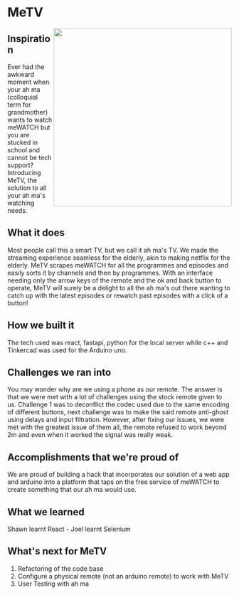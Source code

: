 # MeTV
<img align="right" width="400" src="https://66.media.tumblr.com/debbab62c677fb25c174230b78556afa/tumblr_mjaufwsS5T1rfjowdo1_500.gif">

## Inspiration
Ever had the awkward moment when your ah ma (colloquial term for grandmother) wants to watch meWATCH but you are stucked in school and cannot be tech support? Introducing MeTV, the solution to all your ah ma's watching needs.

## What it does
Most people call this a smart TV, but we call it ah ma's TV. We made the streaming experience seamless for the elderly, akin to making netflix for the elderly. MeTV scrapes meWATCH for all the programmes and episodes and easily sorts it by channels and then by programmes. With an interface needing only the arrow keys of the remote and the ok and back button to operate, MeTV will surely be a delight to all the ah ma's out there wanting to catch up with the latest episodes or rewatch past episodes with a click of a button!

## How we built it
The tech used was react, fastapi, python for the local server while c++ and Tinkercad was used for the Arduino uno.

## Challenges we ran into
You may wonder why are we using a phone as our remote. The answer is that we were met with a lot of challenges using the stock remote given to us. Challenge 1 was to deconflict the codec used due to the same encoding of different buttons, next challenge was to make the said remote anti-ghost using delays and input filtration. However, after fixing our issues, we were met with the greatest issue of them all, the remote refused to work beyond 2m and even when it worked the signal was really weak.

## Accomplishments that we're proud of
We are proud of building a hack that incorporates our solution of a web app and arduino into a platform that taps on the free service of meWATCH to create something that our ah ma would use.

## What we learned
Shawn learnt React - Joel learnt Selenium

## What's next for MeTV
1. Refactoring of the code base
3. Configure a physical remote (not an arduino remote) to work with MeTV
2. User Testing with ah ma

